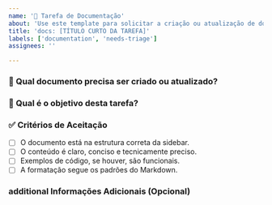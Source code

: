 ```yaml
---
name: '📝 Tarefa de Documentação'
about: 'Use este template para solicitar a criação ou atualização de documentos.'
title: 'docs: [TÍTULO CURTO DA TAREFA]'
labels: ['documentation', 'needs-triage']
assignees: ''

---
```


### 📄 Qual documento precisa ser criado ou atualizado?

<!-- Forneça o caminho para o arquivo. Ex: `docs/guides/deployment/new-guide.md` -->

### 🎯 Qual é o objetivo desta tarefa?

<!-- Descreva claramente o que precisa ser feito. O que a documentação deve explicar? Qual problema ela resolve? -->

### ✅ Critérios de Aceitação

<!-- Liste os pontos que precisam ser atendidos para que a tarefa seja considerada concluída. -->

- [ ] O documento está na estrutura correta da sidebar.
- [ ] O conteúdo é claro, conciso e tecnicamente preciso.
- [ ] Exemplos de código, se houver, são funcionais.
- [ ] A formatação segue os padrões do Markdown.

### additional Informações Adicionais (Opcional)

<!-- Adicione qualquer contexto extra, links para documentos relacionados, ou screenshots que possam ajudar. -->
